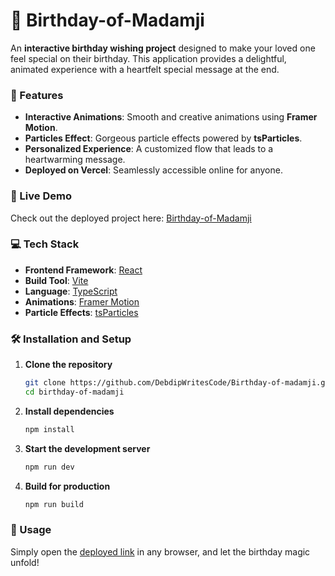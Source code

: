 # 🎉 Birthday-of-Madamji  

An **interactive birthday wishing project** designed to make your loved one feel special on their birthday. This application provides a delightful, animated experience with a heartfelt special message at the end.  

### 🌟 Features  
- **Interactive Animations**: Smooth and creative animations using **Framer Motion**.  
- **Particles Effect**: Gorgeous particle effects powered by **tsParticles**.  
- **Personalized Experience**: A customized flow that leads to a heartwarming message.  
- **Deployed on Vercel**: Seamlessly accessible online for anyone.  

### 🚀 Live Demo  
Check out the deployed project here: [Birthday-of-Madamji](https://birthday-of-madamji.vercel.app/)  

### 💻 Tech Stack  
- **Frontend Framework**: [React](https://react.dev/)  
- **Build Tool**: [Vite](https://vitejs.dev/)  
- **Language**: [TypeScript](https://www.typescriptlang.org/)  
- **Animations**: [Framer Motion](https://www.framer.com/motion/)  
- **Particle Effects**: [tsParticles](https://particles.js.org/)  

### 🛠️ Installation and Setup  

1. **Clone the repository**  
   ```bash  
   git clone https://github.com/DebdipWritesCode/Birthday-of-madamji.git 
   cd birthday-of-madamji  
   ```  

2. **Install dependencies**  
   ```bash  
   npm install  
   ```  

3. **Start the development server**  
   ```bash  
   npm run dev  
   ```  

4. **Build for production**  
   ```bash  
   npm run build  
   ```  

### 🧩 Usage  
Simply open the [deployed link](https://birthday-of-madamji.vercel.app/) in any browser, and let the birthday magic unfold!  